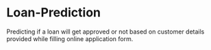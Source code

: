 # Loan-Prediction
Predicting if a loan will get approved or not based on customer details provided while filling online application form.
